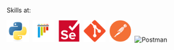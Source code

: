 Skills at:
<p>
<img src="https://github.com/devicons/devicon/blob/master/icons/python/python-original.svg" title="Python" alt="Python" width="50" height="50"/>&nbsp;
<img src="https://github.com/devicons/devicon/blob/master/icons/pytest/pytest-original.svg" title="Pytest" alt="Pytest" width="50" height="50"/>&nbsp;
<img src="https://github.com/devicons/devicon/blob/master/icons/selenium/selenium-original.svg" title="Selenium" alt="Selenium" width="50" height="50"/>&nbsp;
<img src="https://github.com/devicons/devicon/blob/master/icons/git/git-original.svg" title="Git" alt="Git" width="50" height="50"/>&nbsp;
<img src="https://github.com/devicons/devicon/blob/master/icons/postman/postman-original.svg" title="Postman" alt="Postman" width="50" height="50"/>&nbsp;
<img src="https://camo.githubusercontent.com/12149f1a0b75f92e233376ae51139edbdbc0489f217094f59e7103d1be435aec/68747470733a2f2f7376672d62616e6e6572732e76657263656c2e6170702f6170693f747970653d6c756d696e616e63652674657874313d526f4b613738312677696474683d3830306865696768743d343030
" title="Postman" alt="Postman" width="50" height="50"/>&nbsp;
</p>